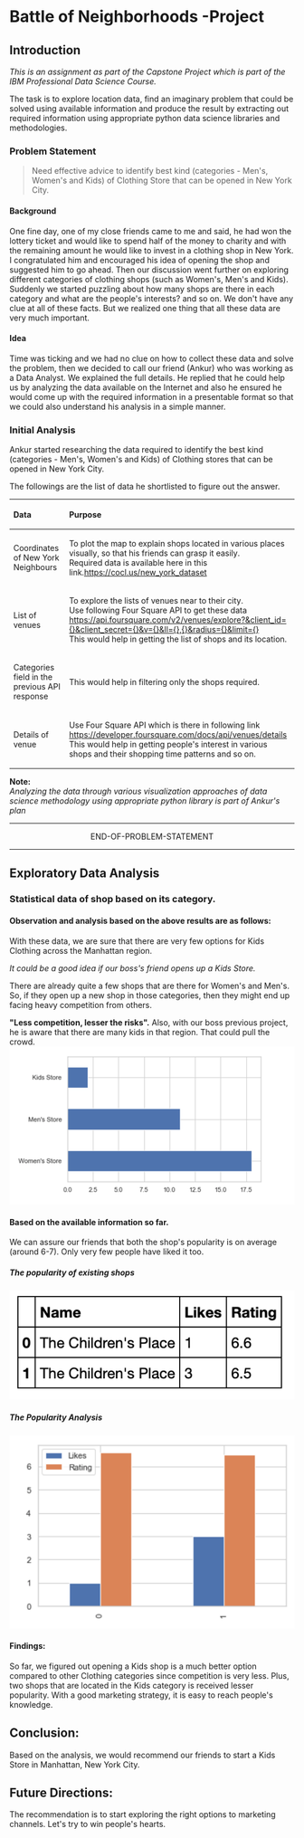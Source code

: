 # Battle of Neighborhoods -Project

## Introduction
_This is an assignment as part of the Capstone Project which is part of the IBM Professional Data Science Course._

The task is to explore location data, find an imaginary problem that could be solved using available information and produce the result by extracting out required information using appropriate python data science libraries and methodologies. 

### Problem Statement
>Need effective advice to identify best kind (categories - Men's, Women's and Kids) of Clothing Store that can be opened in New York City. 

#### Background
One fine day, one of my close friends came to me and said, he had won the lottery ticket and would like to spend half of the money to charity and with the remaining amount he would like to invest in a clothing shop in New York. I congratulated him and encouraged his idea of opening the shop and suggested him to go ahead. Then our discussion went further on exploring different categories of clothing shops (such as Women's, Men's and Kids). Suddenly we started puzzling about how many shops are there in each category and what are the people's interests? and so on. We don't have any clue at all of these facts. But we realized one thing that all these data are very much important. 

#### Idea
Time was ticking and we had no clue on how to collect these data and solve the problem, then we decided to call our friend (Ankur) who was working as a Data Analyst. We explained the full details. He replied that he could help us by analyzing the data available on the Internet and also he ensured he would come up with the required information in a presentable format so that we could also understand his analysis in a simple manner. 

### Initial Analysis
Ankur started researching the data required to identify the best kind (categories - Men's, Women's and Kids) of Clothing stores that can be opened in New York City.

The followings are the list of data he shortlisted to figure out the answer.


| <p align="left"> Data </p> | <p align="left"> Purpose </p> |
| ----| ----|
| <p align="left"> Coordinates of New York Neighbours </p>   | <p align="left"> To plot the map to explain shops located in various places visually, so that his friends can grasp it easily. <br> Required data is available here in this link.https://cocl.us/new_york_dataset </p> |
| <p align="left"> List of venues | <p align="left"> To explore the lists of venues near to their city. <br> Use following Four Square API to get these data <br> https://api.foursquare.com/v2/venues/explore?&client_id={}&client_secret={}&v={}&ll={},{}&radius={}&limit={} <br> This would help in getting the list of shops and its location. </p>  |
| <p align="left"> Categories field in the previous API response </p> | <p align="left"> This would help in filtering only the shops required.</p>|
| <p align="left"> Details of venue </p> | <p align="left"> Use Four Square API which is there in following link <br> https://developer.foursquare.com/docs/api/venues/details <br> This would help in getting people's interest in various shops and their shopping time patterns and so on. </p> |

__Note:__ <br>
_Analyzing the data through various visualization approaches of data science methodology using appropriate python library is part of Ankur's plan_

***
<p align="center"> END-OF-PROBLEM-STATEMENT </p>

***

## Exploratory Data Analysis

### Statistical data of shop based on its category. 
#### Observation and analysis based on the above results are as follows:
With these data, we are sure that there are very few options for Kids Clothing across the Manhattan region. 

_It could be a good idea if our boss's friend opens up a Kids Store._

There are already quite a few shops that are there for Women's and Men's. So, if they open up a new shop in those categories, then they might end up facing heavy competition from others. 

**"Less competition, lesser the risks".** Also, with our boss previous project, he is aware that there are many kids in that region. That could pull the crowd. 
 ![Alt text](https://github.com/sakthishanmugam02/Coursera_Capstone/blob/master/BarChartOnShopCountBasedOnCategory.png "Shop count based on category")

#### Based on the available information so far.
We can assure our friends that both the shop's popularity is on average (around 6-7). 
Only very few people have liked it too.  

##### The popularity of existing shops
 ![Alt text](https://github.com/sakthishanmugam02/Coursera_Capstone/blob/master/popularity-table.png "The popularity of existing shops")

##### The Popularity Analysis
 ![Alt text](https://github.com/sakthishanmugam02/Coursera_Capstone/blob/master/popularity-bar.png "The Popularity Analysis")

#### Findings:
So far, we figured out opening a Kids shop is a much better option compared to other Clothing categories since competition is very less. Plus, two shops that are located in the Kids category is received lesser popularity. With a good marketing strategy, it is easy to reach people's knowledge. 

## Conclusion:
Based on the analysis, we would recommend our friends to start a Kids Store in Manhattan, New York City. 

## Future Directions:
The recommendation is to start exploring the right options to marketing channels. Let's try to win people's hearts.

